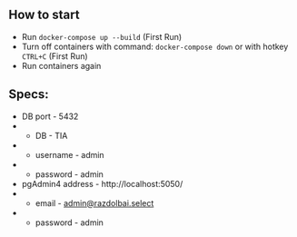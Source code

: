 ## How to start
* Run `docker-compose up --build` (First Run)
* Turn off containers with command: `docker-compose down` or with hotkey `CTRL+C` (First Run)
* Run containers again

## Specs:
* DB port - 5432
* * DB - TIA
* * username - admin
* * password - admin
* pgAdmin4 address - http://localhost:5050/
* * email - admin@razdolbai.select
* * password - admin